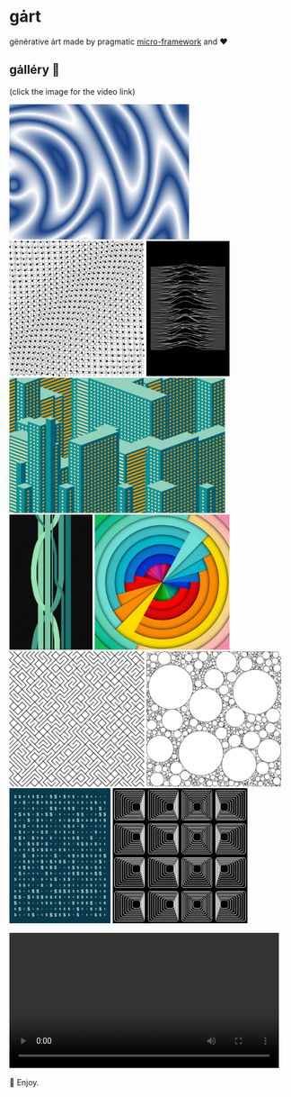 # gȧrt

gënérative ȧrt made by pragmatic [micro-framework](gartwork/README.md) and ❤️


## gȧlléry 🍭

(click the image for the video link)

<a href="arts/plasma/README.md" float="left"><img src="arts/plasma/plasma.png" width="320"></a>
<a href="arts/circledots/README.md" float="left"><img src="arts/circledots/circledots.png" height="240"></a>
<a href="arts/joydiv/README.md" float="left"><img src="arts/joydiv/joydiv.png" height="240"></a>
<a href="arts/skyscraper/README.md" float="left"><img src="arts/skyscraper/skyscraper.png" height="240"></a>
<a href="arts/falllines/README.md" float="left"><img src="arts/falllines/falllines.png" height="240"></a>
<a href="arts/kaleiircle/README.md" float="left"><img src="arts/kaleiircle/kaleiircle.png" height="240"></a>
<a href="arts/ticktiletock/README.md" float="left"><img src="arts/ticktiletock/ticktiletock.png" width="240"></a>
<a href="arts/bubbles/README.md" float="left"><img src="arts/bubbles/Bubbles2.png" width="240"></a>
<a href="arts/lettero/README.md" float="left"><img src="arts/lettero/LetterO.png" height="240"></a>
<a href="arts/roundrects/README.md" float="left"><img src="arts/roundrects/roundrects.png" height="240"></a>

<video src="https://www.dropbox.com/s/xa3asij4q4wrnba/roundrects.mp4?raw=1" height="240"></video>

👋 Enjoy.
